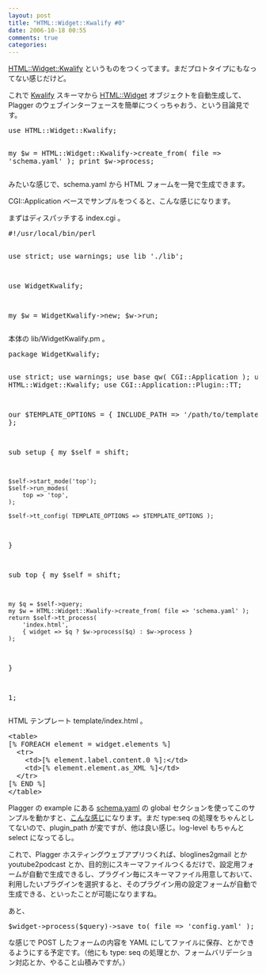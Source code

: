 ```yaml
---
layout: post
title: "HTML::Widget::Kwalify #0"
date: 2006-10-18 00:55
comments: true
categories: 
---
```

<p>
<a class="ext-link" href="http://trac.mizzy.org/public/browser/library/perl/trunk/HTML-Widget-Kwalify"><span class="icon"></span>HTML::Widget::Kwalify</a> というものをつくってます。まだプロトタイプにもなってない感じだけど。
</p>
<p>
これで <a class="ext-link" href="http://www.kuwata-lab.com/kwalify/"><span class="icon"></span>Kwalify</a> スキーマから <a class="ext-link" href="http://search.cpan.org/~cfranks/HTML-Widget/lib/HTML/Widget.pm"><span class="icon"></span>HTML::Widget</a> オブジェクトを自動生成して、Plagger のウェブインターフェースを簡単につくっちゃおう、という目論見です。
</p>
<pre class="wiki">
use HTML::Widget::Kwalify;

my $w = HTML::Widget::Kwalify->create_from( file => 'schema.yaml' );
print $w->process;
</pre>
<p>
みたいな感じで、schema.yaml から HTML フォームを一発で生成できます。
</p>
<p>
CGI::Application ベースでサンプルをつくると、こんな感じになります。
</p>
<p>
まずはディスパッチする index.cgi 。
</p>
<pre class="wiki">
#!/usr/local/bin/perl

use strict;
use warnings;
use lib './lib';

use WidgetKwalify;

my $w = WidgetKwalify->new;
$w->run;
</pre>
<p>
本体の lib/WidgetKwalify.pm 。
</p>
<pre class="wiki">
package WidgetKwalify;

use strict;
use warnings;
use base qw( CGI::Application );
use HTML::Widget::Kwalify;
use CGI::Application::Plugin::TT;

our $TEMPLATE_OPTIONS = {
    INCLUDE_PATH => '/path/to/template',
};

sub setup {
    my $self = shift;

    $self->start_mode('top');
    $self->run_modes(
        top => 'top',
    );

    $self->tt_config( TEMPLATE_OPTIONS => $TEMPLATE_OPTIONS );
}

sub top {
    my $self = shift;

    my $q = $self->query;
    my $w = HTML::Widget::Kwalify->create_from( file => 'schema.yaml' );
    return $self->tt_process(
        'index.html',
        { widget => $q ? $w->process($q) : $w->process }
    );
}

1;
</pre>
<p>
HTML テンプレート template/index.html 。
</p>
<pre class="wiki">
&lt;table&gt;
&#91;% FOREACH element = widget.elements %&#93;
  &lt;tr&gt;
    &lt;td&gt;&#91;% element.label.content.0 %&#93;:&lt;/td&gt;
    &lt;td&gt;&#91;% element.element.as_XML %&#93;&lt;/td&gt;
  &lt;/tr&gt;
&#91;% END %&#93;
&lt;/table&gt;
</pre>
<p>
Plagger の example にある <a class="ext-link" href="http://plagger.org/trac/browser/trunk/plagger/examples/schema.yaml"><span class="icon"></span>schema.yaml</a> の global セクションを使ってこのサンプルを動かすと、<a class="ext-link" href="http://mizzy.org/widget/index.cgi"><span class="icon"></span>こんな感じ</a>になります。まだ type:seq の処理をちゃんとしてないので、plugin_path が変ですが、他は良い感じ。log-level もちゃんと select になってるし。
</p>
<p>
これで、Plagger ホスティングウェブアプリつくれば、bloglines2gmail とか youtube2podcast とか、目的別にスキーマファイルつくるだけで、設定用フォームが自動で生成できるし、プラグイン毎にスキーマファイル用意しておいて、利用したいプラグインを選択すると、そのプラグイン用の設定フォームが自動で生成できる、といったことが可能になりますね。
</p>
<p>
あと、
</p>
<pre class="wiki">
$widget->process($query)->save_to( file => 'config.yaml' );
</pre>
<p>
な感じで POST したフォームの内容を YAML にしてファイルに保存、とかできるようにする予定です。（他にも type: seq の処理とか、フォームバリデーション対応とか、やること山積みですが。）
</p>
